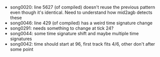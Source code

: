 * song0020: line 5627 (of compiled) doesn't reuse the previous pattern even though it's identical. Need to understand how mid2agb detects these
* song0046: line 429 (of compiled) has a weird time signature change
* song0291: needs something to change at tick 24?
* song0044: some time signature shift and maybe multiple time signatures
* song0042: time should start at 96, first track fits 4/6, other don't after some point
